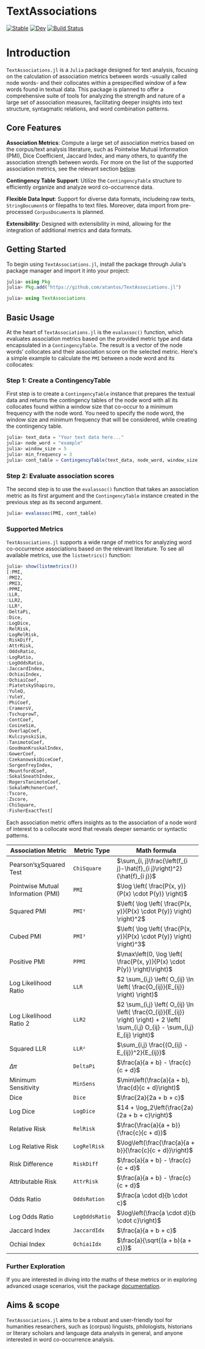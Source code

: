 # TextAssociations

[![Stable](https://img.shields.io/badge/docs-stable-blue.svg)](https://atantos.github.io/TextAssociations.jl/stable/)
[![Dev](https://img.shields.io/badge/docs-dev-blue.svg)](https://atantos.github.io/TextAssociations.jl/dev/)
[![Build Status](https://github.com/atantos/TextAssociations.jl/actions/workflows/CI.yml/badge.svg?branch=main)](https://github.com/atantos/TextAssociations.jl/actions/workflows/CI.yml?query=branch%3Amain)

# Introduction

`TextAssociations.jl` is a `Julia` package designed for text analysis, focusing on the calculation of association metrics between words -usually called node words- and their collocates within a prespecified window of a few words found in textual data. This package is planned to offer a comprehensive suite of tools for analyzing the strength and nature of a large set of association measures, facilitating deeper insights into text structure, syntagmatic relations, and word combination patterns.

## Core Features

**Association Metrics**: Compute a large set of association metrics based on the corpus/text analysis literature, such as Pointwise Mutual Information (PMI), Dice Coefficient, Jaccard Index, and many others, to quantify the association strength between words. For more on the list of the supported association metrics, see the relevant section [below](#supported-metrics).

**Contingency Table Support**: Utilize the `ContingencyTable` structure to efficiently organize and analyze word co-occurrence data.

**Flexible Data Input**: Support for diverse data formats, includeing raw texts, `StringDocument`s or filepaths to text files. Moreover, data import from pre-processed `CorpusDocument`s is planned.

**Extensibility**: Designed with extensibility in mind, allowing for the integration of additional metrics and data formats.

## Getting Started

To begin using `TextAssociations.jl`, install the package through Julia's package manager and import it into your project:

```julia
julia> using Pkg
julia> Pkg.add("https://github.com/atantos/TextAssociations.jl")

julia> using TextAssociations
```

## Basic Usage

At the heart of `TextAssociations.jl` is the `evalassoc()` function, which evaluates association metrics based on the provided metric type and data encapsulated in a `ContingencyTable`. The result is a vector of the node words' collocates and their association score on the selected metric. Here's a simple example to calculate the `PMI` between a node word and its collocates:

### Step 1: Create a ContingencyTable

First step is to create a `ContingencyTable` instance that prepares the textual data and returns the contingency tables of the node word with all its collocates found within a window size that co-occur to a minimum frequency with the node word. You need to specify the node word, the window size and minimum frequency that will be considered, while creating the contingency table.


```julia
julia> text_data = "Your text data here..."
julia> node_word = "example"
julia> window_size = 5
julia> min_frequency = 3
julia> cont_table = ContingencyTable(text_data, node_word, window_size, min_frequency)
```

### Step 2: Evaluate association scores

The second step is to use the `evalassoc()` function that takes an association metric as its first argument and the `ContingencyTable` instance created in the previous step as its second argument. 

```julia
julia> evalassoc(PMI, cont_table)
```

### Supported Metrics

`TextAssociations.jl` supports a wide range of metrics for analyzing word co-occurrence associations based on the relevant literature. To see all available metrics, use the `listmetrics()` function:

```julia
julia> show(listmetrics())
[:PMI,
:PMI2,
:PMI3,
:PPMI,
:LLR,
:LLR2,
:LLR²,
:DeltaPi,
:Dice,
:LogDice,
:RelRisk,
:LogRelRisk,
:RiskDiff,
:AttrRisk,
:OddsRatio,
:LogRatio,
:LogOddsRatio,
:JaccardIndex,
:OchiaiIndex,
:OchiaiCoef,
:PiatetskyShapiro,
:YuleQ,
:YuleY,
:PhiCoef,
:CramersV,
:TschuprowT,
:ContCoef,
:CosineSim,
:OverlapCoef,
:KulczynskiSim,
:TanimotoCoef,
:GoodmanKruskalIndex,
:GowerCoef,
:CzekanowskiDiceCoef,
:SorgenfreyIndex,
:MountfordCoef,
:SokalSneathIndex,
:RogersTanimotoCoef,
:SokalmMchenerCoef,
:Tscore,
:Zscore,
:ChiSquare,
:FisherExactTest]
```

Each association metric offers insights as to the association of a node word of interest to a collocate word that reveals deeper semantic or syntactic patterns.

| Association Metric | Metric Type | Math formula |
| ------------------ | ----------- | ------------ | 
| $\text{Pearson's}  \chi  \text{Squared Test}$ |  `ChiSquare` | $`\sum_{i, j}\frac{\left(f_{i j}-\hat{f}_{i j}\right)^2}{\hat{f}_{i j}}`$ |
| $\text{Pointwise Mutual Information (PMI)}$ | `PMI` |$`\log \left( \frac{P(x, y)}{P(x) \cdot P(y)} \right)`$|
| $\text{Squared PMI}$ | `PMI²` |$`\left( \log \left( \frac{P(x, y)}{P(x) \cdot P(y)} \right) \right)^2`$|
| $\text{Cubed PMI}$ | `PMI³` |$`\left( \log \left( \frac{P(x, y)}{P(x) \cdot P(y)} \right) \right)^3`$|
| $\text{Positive PMI}$ | `PPMI` |$`\max\left(0, \log \left( \frac{P(x, y)}{P(x) \cdot P(y)} \right)\right)`$|
| $\text{Log Likelihood Ratio}$ | `LLR` | $`2 \sum_{i,j} \left( O_{ij} \ln \left( \frac{O_{ij}}{E_{ij}} \right) \right)`$|
| $\text{Log Likelihood Ratio 2}$ | `LLR2` | $`2 \sum_{i,j} \left( O_{ij} \ln \left( \frac{O_{ij}}{E_{ij}} \right) \right) + 2 \left( \sum_{i,j} O_{ij} - \sum_{i,j} E_{ij} \right)`$|
| $\text{Squared LLR}$ | `LLR²` |$`\sum_{i,j} \frac{(O_{ij} - E_{ij})^2}{E_{ij}}`$|
| $\Delta \pi$ | `DeltaPi` | $`\frac{a}{a + b} - \frac{c}{c + d}`$|
| $\text{Minimum Sensitivity}$ | `MinSens` | $`\min\left(\frac{a}{a + b}, \frac{d}{c + d}\right)`$|
| $\text{Dice}$ | `Dice` | $`\frac{2a}{2a + b + c}`$|
| $\text{Log Dice}$ | `LogDice` | $`14 + \log_2\left(\frac{2a}{2a + b + c}\right)`$|
| $\text{Relative Risk}$ | `RelRisk` | $`\frac{\frac{a}{a + b}}{\frac{c}{c + d}}`$|
| $\text{Log Relative Risk}$ | `LogRelRisk` | $`\log\left(\frac{\frac{a}{a + b}}{\frac{c}{c + d}}\right)`$|
| $\text{Risk Difference}$ | `RiskDiff` | $`\frac{a}{a + b} - \frac{c}{c + d}`$|
| $\text{Attributable Risk}$ | `AttrRisk` | $`\frac{a}{a + b} - \frac{c}{c + d}`$|
| $\text{Odds Ratio}$ | `OddsRation` | $`\frac{a \cdot d}{b \cdot c}`$|
| $\text{Log Odds Ratio}$ | `LogOddsRatio` | $`\log\left(\frac{a \cdot d}{b \cdot c}\right)`$|
| $\text{Jaccard Index}$ | `JaccardIdx` | $`\frac{a}{a + b + c}`$|
| $\text{Ochiai Index}$ | `OchiaiIdx` | $`\frac{a}{\sqrt{(a + b)(a + c)}}`$|

### Further Exploration

If you are interested in diving into the maths of these metrics or in exploring advanced usage scenarios, visit the package [documentation](https://atantos.github.io/TextAssociations.jl/dev/). 

## Aims & scope

`TextAssociations.jl` aims to be a robust and user-friendly tool for humanities researchers, such as (corpus) linguists, philologists, historians or literary scholars and language data analysts in general, and anyone interested in word co-occurrence analysis. 
